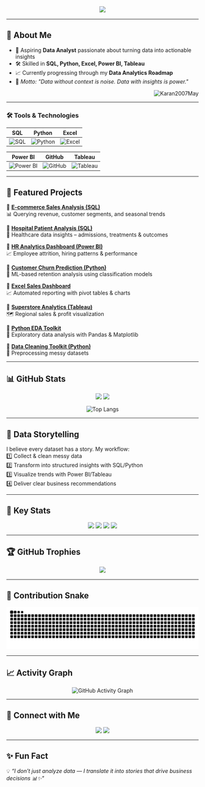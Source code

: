 <!-- Typing SVG Header -->
<div align="center">
  <img src="https://readme-typing-svg.herokuapp.com?font=JetBrains+Mono&size=28&duration=3000&pause=1000&color=FF39A9&center=true&vCenter=true&width=650&lines=Hi+👋,+I'm+Karan+Gattani;Aspiring+Data+Analyst;SQL+%7C+Python+%7C+Excel;Power+BI+%7C+Tableau;Turning+Data+into+Actionable+Insights"/>
</div>

---

## 🚀 About Me  
- 🎯 Aspiring **Data Analyst** passionate about turning data into actionable insights  
- 🛠 Skilled in **SQL, Python, Excel, Power BI, Tableau**  
- 📈 Currently progressing through my **Data Analytics Roadmap**  
- 📝 *Motto:* *"Data without context is noise. Data with insights is power."*
<p align="right">
  <img src="https://komarev.com/ghpvc/?username=Karan2007May&label=Profile%20Views&color=0e75b6&style=flat" alt="Karan2007May" />
</p>

---

### 🛠 Tools & Technologies  

<div align="center">

| SQL | Python | Excel |
|-----|--------|-------|
| ![SQL](https://img.shields.io/badge/SQL-00758F?style=for-the-badge&logo=database&logoColor=white) | ![Python](https://img.shields.io/badge/Python-3776AB?style=for-the-badge&logo=python&logoColor=yellow) | ![Excel](https://img.shields.io/badge/Excel-217346?style=for-the-badge&logo=microsoft-excel&logoColor=white) |

| Power BI | GitHub | Tableau |
|----------|---------|--------|
| ![Power BI](https://img.shields.io/badge/Power_BI-F2C811?style=for-the-badge&logo=powerbi&logoColor=black) | ![GitHub](https://img.shields.io/badge/GitHub-181717?style=for-the-badge&logo=github&logoColor=white) | ![Tableau](https://img.shields.io/badge/Tableau-E97627?style=for-the-badge&logo=tableau&logoColor=white) |

</div>


---

## 📂 Featured Projects  

🔹 **[E-commerce Sales Analysis (SQL)](link)**  
📊 Querying revenue, customer segments, and seasonal trends  

🔹 **[Hospital Patient Analysis (SQL)](link)**  
🏥 Healthcare data insights – admissions, treatments & outcomes  

🔹 **[HR Analytics Dashboard (Power BI)](link)**  
📈 Employee attrition, hiring patterns & performance  

🔹 **[Customer Churn Prediction (Python)](link)**  
🤖 ML-based retention analysis using classification models  

🔹 **[Excel Sales Dashboard](https://github.com/Karan2007May)**  
📈 Automated reporting with pivot tables & charts
 
  
🔹 **[Superstore Analytics (Tableau)](https://github.com/Karan2007May)**  
🗺 Regional sales & profit visualization


🔹 **[Python EDA Toolkit](https://github.com/Karan2007May)**  
🐍 Exploratory data analysis with Pandas & Matplotlib


🔹 **[Data Cleaning Toolkit (Python)](https://github.com/Karan2007May)**  
🧹 Preprocessing messy datasets

---

## 📊 GitHub Stats  
<p align="center">
  <img src="https://github-readme-stats.vercel.app/api?username=Karan2007May&show_icons=true&theme=radical&hide_border=true" height="160"/>
  <img src="https://github-readme-streak-stats.herokuapp.com?user=Karan2007May&theme=radical&hide_border=true" height="160"/>
</p>

<div align="center">

![Top Langs](https://github-readme-stats.vercel.app/api/top-langs/?username=Karan2007May&layout=pie&theme=radical)

</div>


---

## 📖 Data Storytelling  
I believe every dataset has a story. My workflow:  
1️⃣ Collect & clean messy data  
2️⃣ Transform into structured insights with SQL/Python  
3️⃣ Visualize trends with Power BI/Tableau  
4️⃣ Deliver clear business recommendations  

---

## 📌 Key Stats  
<p align="center">
  <img src="https://img.shields.io/badge/Queries_Executed-1,500+-blue?style=for-the-badge"/>
  <img src="https://img.shields.io/badge/Datasets_Analyzed-50+-green?style=for-the-badge"/>
  <img src="https://img.shields.io/badge/Dashboards_Built-20+-orange?style=for-the-badge"/>
  <img src="https://img.shields.io/badge/ML_Models_Trained-5-purple?style=for-the-badge"/>
</p>


---

## 🏆 GitHub Trophies
<p align="center">
  <img src="https://github-profile-trophy.vercel.app/?username=Karan2007May&theme=radical&no-frame=true&margin-w=5&margin-h=5"/>
</p>

---

## 🐍 Contribution Snake  
<p align="center">
  <img src="https://github.com/Karan2007May/Karan2007May/blob/output/github-contribution-grid-snake.svg" alt="snake animation"/>
</p>

---

## 📈 Activity Graph
<p align="center">
  <img src="https://github-readme-activity-graph.vercel.app/graph?username=Karan2007May&theme=radical&bg_color=0D1117&hide_border=true" alt="GitHub Activity Graph"/>
</p>

---

## 🤝 Connect with Me  
<p align="center">
  <a href="https://www.linkedin.com/in/karangattani"><img src="https://img.shields.io/badge/LinkedIn-KaranGattani-blue?style=for-the-badge&logo=linkedin"/></a>
  <a href="mailto:karangattani07@gmail.com"><img src="https://img.shields.io/badge/Email-Me-red?style=for-the-badge&logo=gmail&logoColor=white"/></a>
</p>

---

## ✨ Fun Fact  
💡 *“I don’t just analyze data — I translate it into stories that drive business decisions 📊✨"*  

